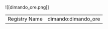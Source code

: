 ![[dimando_ore.png]]

<table>
	<tr>
		<td>Registry Name</td>
		<td>dimando:dimando_ore</td>
	</tr>
</table>
